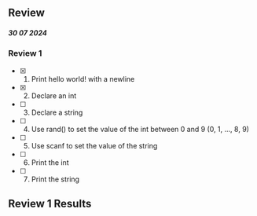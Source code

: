 ## Review

##### 30 07 2024

### Review 1

- [x] 1. Print hello world! with a newline
- [x] 2. Declare an int
- [ ] 3. Declare a string
- [ ] 4. Use rand() to set the value of the int between 0 and 9 (0, 1, ..., 8, 9)
- [ ] 5. Use scanf to set the value of the string
- [ ] 6. Print the int
- [ ] 7. Print the string

## Review 1 Results
```bash
```

